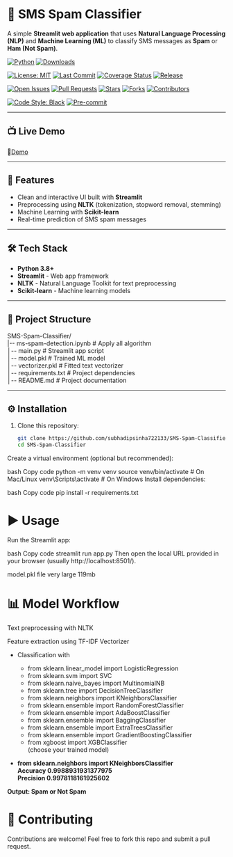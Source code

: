# 📩 SMS Spam Classifier  

A simple **Streamlit web application** that uses **Natural Language Processing (NLP)** and **Machine Learning (ML)** to classify SMS messages as **Spam** or **Ham (Not Spam)**.  


[![Python](https://img.shields.io/badge/Python-3.10%2B-blue?logo=python)](https://www.python.org/)
[![Downloads](https://img.shields.io/pypi/dm/sms-spam-classifier)](https://pypi.org/project/sms-spam-classifier/)

[![License: MIT](https://img.shields.io/badge/License-MIT-green.svg)](LICENSE)
[![Last Commit](https://img.shields.io/github/last-commit/subhadipsinha722133/SMS-Spam-Classifier)](https://github.com/subhadipsinha722133/SMS-Spam-Classifier/commits/main)
[![Coverage Status](https://img.shields.io/codecov/c/github/subhadipsinha722133/SMS-Spam-Classifier)](https://codecov.io/gh/subhadipsinha722133/SMS-Spam-Classifier)
[![Release](https://img.shields.io/github/v/release/subhadipsinha722133/SMS-Spam-Classifier)](https://github.com/subhadipsinha722133/SMS-Spam-Classifier/releases)

[![Open Issues](https://img.shields.io/github/issues/subhadipsinha722133/SMS-Spam-Classifier)](https://github.com/subhadipsinha722133/SMS-Spam-Classifier/issues)
[![Pull Requests](https://img.shields.io/github/issues-pr/subhadipsinha722133/SMS-Spam-Classifier)](https://github.com/subhadipsinha722133/SMS-Spam-Classifier/pulls)
[![Stars](https://img.shields.io/github/stars/subhadipsinha722133/SMS-Spam-Classifier?style=social)](https://github.com/subhadipsinha722133/SMS-Spam-Classifier/stargazers)
[![Forks](https://img.shields.io/github/forks/subhadipsinha722133/SMS-Spam-Classifier?style=social)](https://github.com/subhadipsinha722133/SMS-Spam-Classifier/forks)
[![Contributors](https://img.shields.io/github/contributors/subhadipsinha722133/SMS-Spam-Classifier)](https://github.com/subhadipsinha722133/SMS-Spam-Classifier/graphs/contributors)

[![Code Style: Black](https://img.shields.io/badge/code%20style-black-000000.svg)](https://github.com/psf/black)
[![Pre-commit](https://img.shields.io/badge/pre--commit-enabled-brightgreen?logo=pre-commit)](https://pre-commit.com/)


---
## 📺 Live Demo
🔗[Demo](https://subhadipsinha722133-6czxjynlrcg24rua5bwakx.streamlit.app/)

---

## 🚀 Features  
- Clean and interactive UI built with **Streamlit**  
- Preprocessing using **NLTK** (tokenization, stopword removal, stemming)  
- Machine Learning with **Scikit-learn**  
- Real-time prediction of SMS spam messages  

---

## 🛠️ Tech Stack  
- **Python 3.8+**  
- **Streamlit** - Web app framework  
- **NLTK** - Natural Language Toolkit for text preprocessing  
- **Scikit-learn** - Machine learning models  
---

## 📂 Project Structure  
SMS-Spam-Classifier/ <br>
|-- ms-spam-detection.ipynb # Apply all algorithm<br>
│-- main.py # Streamlit app script <br>
│-- model.pkl # Trained ML model <br>
│-- vectorizer.pkl # Fitted text vectorizer <br>
│-- requirements.txt # Project dependencies <br>
│-- README.md # Project documentation <br>



---

## ⚙️ Installation  

1. Clone this repository:  
   ```bash
   git clone https://github.com/subhadipsinha722133/SMS-Spam-Classifier.git
   cd SMS-Spam-Classifier
Create a virtual environment (optional but recommended):

bash
Copy code
python -m venv venv
source venv/bin/activate     # On Mac/Linux
venv\Scripts\activate        # On Windows
Install dependencies:

bash
Copy code
pip install -r requirements.txt
# ▶️ Usage
Run the Streamlit app:

bash
Copy code
streamlit run app.py
Then open the local URL provided in your browser (usually http://localhost:8501/).

model.pkl file very large 119mb

# 📊 Model Workflow
Text preprocessing with NLTK

Feature extraction using TF-IDF Vectorizer<br>

- Classification with 
  - from sklearn.linear_model import LogisticRegression
  - from sklearn.svm import SVC
  - from sklearn.naive_bayes import MultinomialNB
  - from sklearn.tree import DecisionTreeClassifier
  - from sklearn.neighbors import KNeighborsClassifier
  - from sklearn.ensemble import RandomForestClassifier
  - from sklearn.ensemble import AdaBoostClassifier
  - from sklearn.ensemble import BaggingClassifier
  - from sklearn.ensemble import ExtraTreesClassifier
  - from sklearn.ensemble import GradientBoostingClassifier
  - from xgboost import XGBClassifier  
(choose your trained model)


- **from sklearn.neighbors import KNeighborsClassifier** <br>
  **Accuracy 0.9988931931377975<br>
  Precision 0.9978118161925602**

**Output: Spam or Not Spam**



# 🤝 Contributing
Contributions are welcome! Feel free to fork this repo and submit a pull request.

